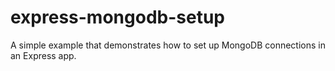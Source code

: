 # express-mongodb-setup
A simple example that demonstrates how to set up MongoDB connections in an Express app.
